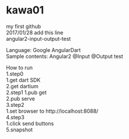 ﻿# kawa01
my first github  
2017/01/28 add this line  
angular2-input-output-test  

Language: Google AngularDart  
Sample contents:  Angular2 @Input @Output test  

How to run  
  1.step0  
    1.get dart SDK  
    2.get dartium   
  2.step1
    1.pub get  
    2.pub serve  
  3.step2  
    1.set browser to http://localhost:8088/  
  4.step3  
    1.click send buttons  
  5.snapshot  
